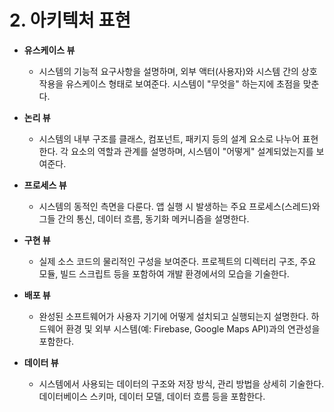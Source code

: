 # 2. 아키텍처 표현

*   **유스케이스 뷰**
    *   시스템의 기능적 요구사항을 설명하며, 외부 액터(사용자)와 시스템 간의 상호작용을 유스케이스 형태로 보여준다. 시스템이 "무엇을" 하는지에 초점을 맞춘다.

*   **논리 뷰**
    *   시스템의 내부 구조를 클래스, 컴포넌트, 패키지 등의 설계 요소로 나누어 표현한다. 각 요소의 역할과 관계를 설명하며, 시스템이 "어떻게" 설계되었는지를 보여준다.

*   **프로세스 뷰**
    *   시스템의 동적인 측면을 다룬다. 앱 실행 시 발생하는 주요 프로세스(스레드)와 그들 간의 통신, 데이터 흐름, 동기화 메커니즘을 설명한다.

*   **구현 뷰**
    *   실제 소스 코드의 물리적인 구성을 보여준다. 프로젝트의 디렉터리 구조, 주요 모듈, 빌드 스크립트 등을 포함하여 개발 환경에서의 모습을 기술한다.

*   **배포 뷰**
    *   완성된 소프트웨어가 사용자 기기에 어떻게 설치되고 실행되는지 설명한다. 하드웨어 환경 및 외부 시스템(예: Firebase, Google Maps API)과의 연관성을 포함한다.

*   **데이터 뷰**
    *   시스템에서 사용되는 데이터의 구조와 저장 방식, 관리 방법을 상세히 기술한다. 데이터베이스 스키마, 데이터 모델, 데이터 흐름 등을 포함한다.
